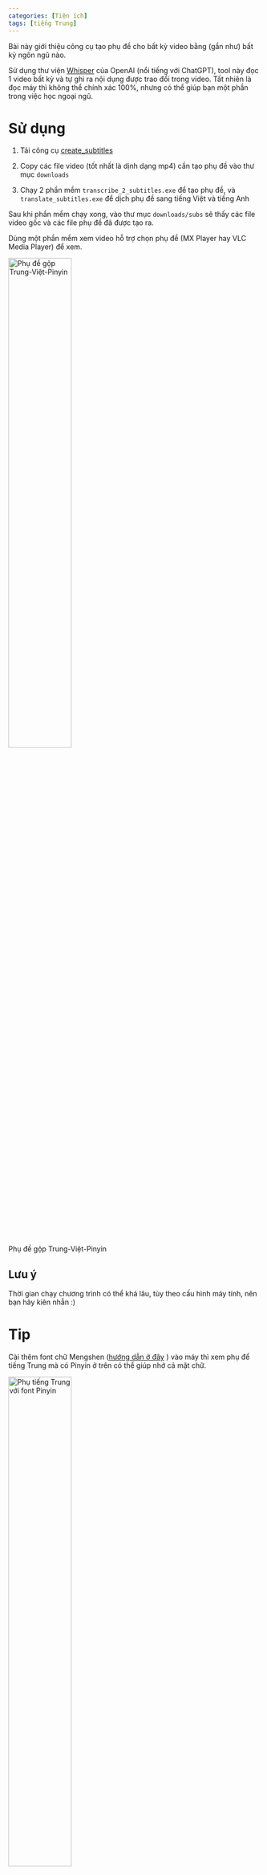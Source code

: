 ```yaml
---
categories: [Tiện ích]
tags: [tiếng Trung]
---
```


Bài này giới thiệu công cụ tạo phụ đề cho bất kỳ video bằng (gần như) bất kỳ ngôn ngũ nào.

Sử dụng thư viện [Whisper](https://github.com/openai/whisper) của OpenAI (nổi tiếng với ChatGPT), tool này đọc 1 video bất kỳ và tự ghi ra nội dụng được trao đổi trong video. Tất nhiên là đọc máy thì không thể chính xác 100%, nhưng có thể giúp bạn một phần trong việc học ngoại ngũ.

# Sử dụng
1. Tải công cụ [create_subtitles](https://github.com/catusf/create_subtitles/releases/tag/v0.9)  

2. Copy các file video (tốt nhất là dịnh dạng mp4) cần tạo phụ đề vào thư mục `downloads`

3. Chạy 2 phần mềm `transcribe_2_subtitles.exe` để tạo phụ đề, và `translate_subtitles.exe` để dịch phụ đề sang tiếng Việt và tiếng Anh

Sau khi phần mềm chạy xong, vào thư mục `downloads/subs` sẽ thấy các file video gốc và các file phụ đề đã được tạo ra. 

Dùng một phần mềm xem video hỗ trợ chọn phụ đề (MX Player hay VLC Media Player) để xem.

<img src="https://catusf.github.io/img/Subtitle-ZH-VI-PY.png" alt="Phụ đề gộp Trung-Việt-Pinyin" width="50%"/>

Phụ đề gộp Trung-Việt-Pinyin

## Lưu ý

Thời gian chạy chương trình có thể khá lâu, tùy theo cấu hình máy tính, nên bạn hãy kiên nhẫn :)
# Tip

Cài thêm font chữ Mengshen ([hướng dẫn ở đây](https://catusf.github.io/posts/S%E1%BB%AD-d%E1%BB%A5ng-font-ch%E1%BB%AF-c%C3%B3-phi%C3%AAn-%C3%A2m-Pinyin/#2-t%E1%BA%A3i-font-v%C3%A0-v%C3%A0-s%E1%BB%AD-d%E1%BB%A5ng-n%C3%B3-%C4%91%E1%BB%8Dc-tr%C3%AAn-app) ) vào máy thì xem phụ để tiếng Trung mà có Pinyin ở trên có thể giúp nhớ cả mặt chữ.

<img src="https://catusf.github.io/img/Subtitle-ZH-with-Pinyin-Font.png" alt="Phụ tiếng Trung với font Pinyin" width="50%"/>

Phụ tiếng Trung với font Pinyin



